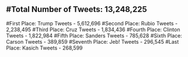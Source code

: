 #Total Number of Tweets: 13,248,225 
---
#First Place: Trump Tweets - 5,612,696
#Second Place: Rubio Tweets - 2,238,495
#Third Place: Cruz Tweets - 1,834,436
#Fourth Place: Clinton Tweets - 1,822,984
#Fifth Place: Sanders Tweets - 785,628
#Sixth Place: Carson Tweets - 389,859
#Seventh Place: Jeb! Tweets - 296,545
#Last Place: Kasich Tweets - 268,599
